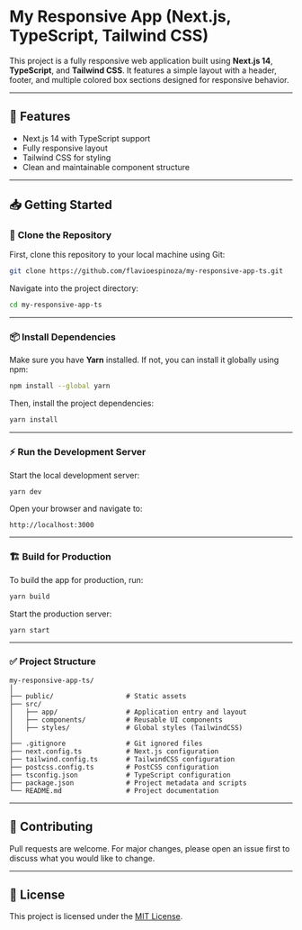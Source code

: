 
# My Responsive App (Next.js, TypeScript, Tailwind CSS)

This project is a fully responsive web application built using **Next.js 14**, **TypeScript**, and **Tailwind CSS**. It features a simple layout with a header, footer, and multiple colored box sections designed for responsive behavior.

---

## 🚀 **Features**

- Next.js 14 with TypeScript support
- Fully responsive layout
- Tailwind CSS for styling
- Clean and maintainable component structure

---

## 📥 **Getting Started**

### 🔗 **Clone the Repository**

First, clone this repository to your local machine using Git:

```bash
git clone https://github.com/flavioespinoza/my-responsive-app-ts.git
```

Navigate into the project directory:

```bash
cd my-responsive-app-ts
```

---

### 📦 **Install Dependencies**

Make sure you have **Yarn** installed. If not, you can install it globally using npm:

```bash
npm install --global yarn
```

Then, install the project dependencies:

```bash
yarn install
```

---

### ⚡ **Run the Development Server**

Start the local development server:

```bash
yarn dev
```

Open your browser and navigate to:

```
http://localhost:3000
```

---

### 🏗️ **Build for Production**

To build the app for production, run:

```bash
yarn build
```

Start the production server:

```bash
yarn start
```

---

### ✅ **Project Structure**

```
my-responsive-app-ts/
│
├── public/                  # Static assets
├── src/
│   ├── app/                 # Application entry and layout
│   ├── components/          # Reusable UI components
│   ├── styles/              # Global styles (TailwindCSS)
│
├── .gitignore               # Git ignored files
├── next.config.ts           # Next.js configuration
├── tailwind.config.ts       # TailwindCSS configuration
├── postcss.config.ts        # PostCSS configuration
├── tsconfig.json            # TypeScript configuration
├── package.json             # Project metadata and scripts
└── README.md                # Project documentation
```

---

## 🙌 **Contributing**

Pull requests are welcome. For major changes, please open an issue first to discuss what you would like to change.

---

## 📄 **License**

This project is licensed under the [MIT License](LICENSE).
